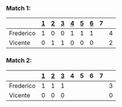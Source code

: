 ### Match 1:

| | [1](https://lichess.org/Ccp130K1) | [2](https://lichess.org/HQ5eMgrq) | [3](https://lichess.org/MyPnvlf7) | [4](https://lichess.org/D7acC1Sw) | [5](https://lichess.org/03KJlQgK) | [6](https://lichess.org/dX3Q95Gx) | 7 | |
| :--- | :---: | :---: | :---: | :---: | :---: | :---: | :---: | :---: |
| Frederico | 1 | 0 | 0 | 1 | 1 | 1 |  | 4 |
| Vicente | 0 | 1 | 1 | 0 | 0 | 0 |  | 2 |


### Match 2:

| | [1](https://lichess.org/XJhGZKqe) | [2](https://lichess.org/bc4cfLmJ) | [3](https://lichess.org/awIIEZCB) | 4 | 5 | 6 | 7 | |
| :--- | :---: | :---: | :---: | :---: | :---: | :---: | :---: | :---: |
| Frederico | 1 | 1 | 1 |  |  |  |  | 3 |
| Vicente | 0 | 0 | 0 |  |  |  |  | 0 |


